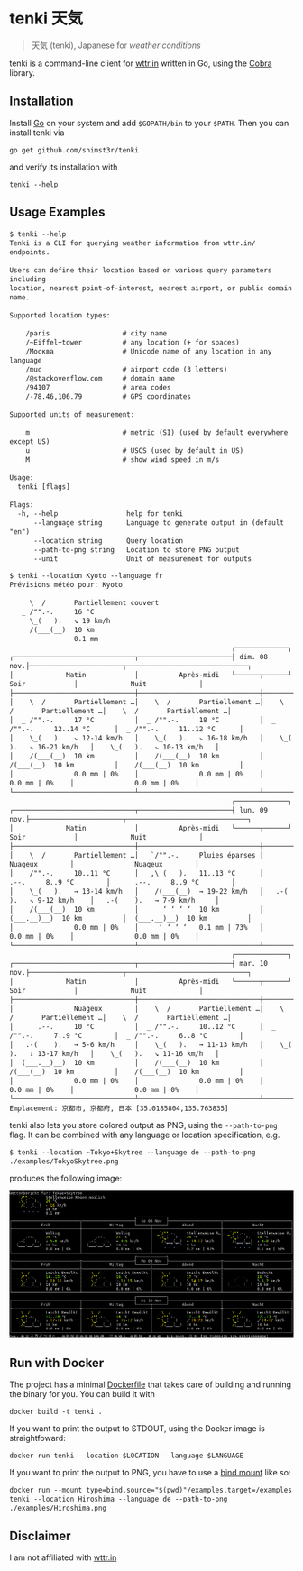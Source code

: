 # tenki 天気

> 天気 (tenki), Japanese for _weather conditions_

tenki is a command-line client for [wttr.in](https://wttr.in/) written in Go, using the [Cobra](https://github.com/spf13/cobra) library.

## Installation

Install [Go](https://golang.org/doc/install) on your system and add `$GOPATH/bin` to your `$PATH`. Then you can install tenki via

```shell
go get github.com/shimst3r/tenki
```

and verify its installation with

```shell
tenki --help
```

## Usage Examples

```shell
$ tenki --help
Tenki is a CLI for querying weather information from wttr.in/ endpoints.

Users can define their location based on various query parameters including
location, nearest point-of-interest, nearest airport, or public domain name.

Supported location types:

    /paris                  # city name
    /~Eiffel+tower          # any location (+ for spaces)
    /Москва                 # Unicode name of any location in any language
    /muc                    # airport code (3 letters)
    /@stackoverflow.com     # domain name
    /94107                  # area codes
    /-78.46,106.79          # GPS coordinates

Supported units of measurement:

    m                       # metric (SI) (used by default everywhere except US)
    u                       # USCS (used by default in US)
    M                       # show wind speed in m/s

Usage:
  tenki [flags]

Flags:
  -h, --help                 help for tenki
      --language string      Language to generate output in (default "en")
      --location string      Query location
      --path-to-png string   Location to store PNG output
      --unit                 Unit of measurement for outputs
```

```shell
$ tenki --location Kyoto --language fr
Prévisions météo pour: Kyoto

     \  /       Partiellement couvert
   _ /"".-.     16 °C          
     \_(   ).   ↘ 19 km/h      
     /(___(__)  10 km          
                0.1 mm         
                                                       ┌─────────────┐                                                       
┌──────────────────────────────┬───────────────────────┤ dim. 08 nov.├───────────────────────┬──────────────────────────────┐
│             Matin            │          Après-midi   └──────┬──────┘       Soir            │             Nuit             │
├──────────────────────────────┼──────────────────────────────┼──────────────────────────────┼──────────────────────────────┤
│    \  /       Partiellement …│    \  /       Partiellement …│    \  /       Partiellement …│    \  /       Partiellement …│
│  _ /"".-.     17 °C          │  _ /"".-.     18 °C          │  _ /"".-.     12..14 °C      │  _ /"".-.     11..12 °C      │
│    \_(   ).   ↘ 12-14 km/h   │    \_(   ).   ↘ 16-18 km/h   │    \_(   ).   ↘ 16-21 km/h   │    \_(   ).   ↘ 10-13 km/h   │
│    /(___(__)  10 km          │    /(___(__)  10 km          │    /(___(__)  10 km          │    /(___(__)  10 km          │
│               0.0 mm | 0%    │               0.0 mm | 0%    │               0.0 mm | 0%    │               0.0 mm | 0%    │
└──────────────────────────────┴──────────────────────────────┴──────────────────────────────┴──────────────────────────────┘
                                                       ┌─────────────┐                                                       
┌──────────────────────────────┬───────────────────────┤ lun. 09 nov.├───────────────────────┬──────────────────────────────┐
│             Matin            │          Après-midi   └──────┬──────┘       Soir            │             Nuit             │
├──────────────────────────────┼──────────────────────────────┼──────────────────────────────┼──────────────────────────────┤
│    \  /       Partiellement …│  _`/"".-.     Pluies éparses │               Nuageux        │               Nuageux        │
│  _ /"".-.     10..11 °C      │   ,\_(   ).   11..13 °C      │      .--.     8..9 °C        │      .--.     8..9 °C        │
│    \_(   ).   → 13-14 km/h   │    /(___(__)  → 19-22 km/h   │   .-(    ).   ↘ 9-12 km/h    │   .-(    ).   → 7-9 km/h     │
│    /(___(__)  10 km          │      ‘ ‘ ‘ ‘  10 km          │  (___.__)__)  10 km          │  (___.__)__)  10 km          │
│               0.0 mm | 0%    │     ‘ ‘ ‘ ‘   0.1 mm | 73%   │               0.0 mm | 0%    │               0.0 mm | 0%    │
└──────────────────────────────┴──────────────────────────────┴──────────────────────────────┴──────────────────────────────┘
                                                       ┌─────────────┐                                                       
┌──────────────────────────────┬───────────────────────┤ mar. 10 nov.├───────────────────────┬──────────────────────────────┐
│             Matin            │          Après-midi   └──────┬──────┘       Soir            │             Nuit             │
├──────────────────────────────┼──────────────────────────────┼──────────────────────────────┼──────────────────────────────┤
│               Nuageux        │    \  /       Partiellement …│    \  /       Partiellement …│    \  /       Partiellement …│
│      .--.     10 °C          │  _ /"".-.     10..12 °C      │  _ /"".-.     7..9 °C        │  _ /"".-.     6..8 °C        │
│   .-(    ).   → 5-6 km/h     │    \_(   ).   → 11-13 km/h   │    \_(   ).   ↓ 13-17 km/h   │    \_(   ).   ↘ 11-16 km/h   │
│  (___.__)__)  10 km          │    /(___(__)  10 km          │    /(___(__)  10 km          │    /(___(__)  10 km          │
│               0.0 mm | 0%    │               0.0 mm | 0%    │               0.0 mm | 0%    │               0.0 mm | 0%    │
└──────────────────────────────┴──────────────────────────────┴──────────────────────────────┴──────────────────────────────┘
Emplacement: 京都市, 京都府, 日本 [35.0185804,135.763835]
```

tenki also lets you store colored output as PNG, using the `--path-to-png` flag. It can be combined with any language or location specification, e.g.

```shell
$ tenki --location ~Tokyo+Skytree --language de --path-to-png ./examples/TokyoSkytree.png
```

produces the following image:

![Weather at Tokyo Skytree in German](./examples/TokyoSkytree.png)

## Run with Docker

The project has a minimal [Dockerfile](./Dockerfile) that takes care of building and running the binary for you. You can build it with

```shell
docker build -t tenki .
```

If you want to print the output to STDOUT, using the Docker image is straightfoward:

```shell
docker run tenki --location $LOCATION --language $LANGUAGE
```

If you want to print the output to PNG, you have to use a [bind mount](https://docs.docker.com/storage/bind-mounts/) like so:

```shell
docker run --mount type=bind,source="$(pwd)"/examples,target=/examples tenki --location Hiroshima --language de --path-to-png ./examples/Hiroshima.png
```

## Disclaimer

I am not affiliated with [wttr.in]( https://wttr.in/ )